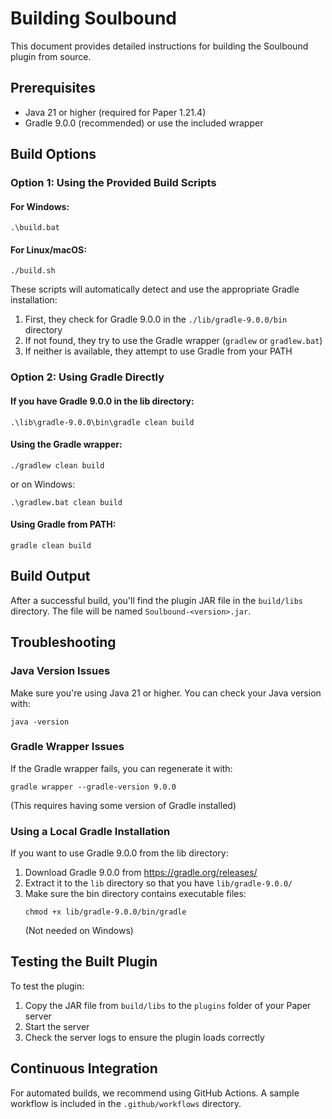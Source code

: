 # Building Soulbound

This document provides detailed instructions for building the Soulbound plugin from source.

## Prerequisites

- Java 21 or higher (required for Paper 1.21.4)
- Gradle 9.0.0 (recommended) or use the included wrapper

## Build Options

### Option 1: Using the Provided Build Scripts

#### For Windows:
```
.\build.bat
```

#### For Linux/macOS:
```
./build.sh
```

These scripts will automatically detect and use the appropriate Gradle installation:
1. First, they check for Gradle 9.0.0 in the `./lib/gradle-9.0.0/bin` directory
2. If not found, they try to use the Gradle wrapper (`gradlew` or `gradlew.bat`)
3. If neither is available, they attempt to use Gradle from your PATH

### Option 2: Using Gradle Directly

#### If you have Gradle 9.0.0 in the lib directory:
```
.\lib\gradle-9.0.0\bin\gradle clean build
```

#### Using the Gradle wrapper:
```
./gradlew clean build
```
or on Windows:
```
.\gradlew.bat clean build
```

#### Using Gradle from PATH:
```
gradle clean build
```

## Build Output

After a successful build, you'll find the plugin JAR file in the `build/libs` directory. The file will be named `Soulbound-<version>.jar`.

## Troubleshooting

### Java Version Issues
Make sure you're using Java 21 or higher. You can check your Java version with:
```
java -version
```

### Gradle Wrapper Issues
If the Gradle wrapper fails, you can regenerate it with:
```
gradle wrapper --gradle-version 9.0.0
```
(This requires having some version of Gradle installed)

### Using a Local Gradle Installation
If you want to use Gradle 9.0.0 from the lib directory:

1. Download Gradle 9.0.0 from https://gradle.org/releases/
2. Extract it to the `lib` directory so that you have `lib/gradle-9.0.0/`
3. Make sure the bin directory contains executable files:
   ```
   chmod +x lib/gradle-9.0.0/bin/gradle
   ```
   (Not needed on Windows)

## Testing the Built Plugin

To test the plugin:

1. Copy the JAR file from `build/libs` to the `plugins` folder of your Paper server
2. Start the server
3. Check the server logs to ensure the plugin loads correctly

## Continuous Integration

For automated builds, we recommend using GitHub Actions. A sample workflow is included in the `.github/workflows` directory.
